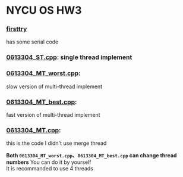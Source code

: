 # NYCU OS HW3

### [firsttry](https://github.com/Aaron7noraA/NYCU-Operation-System/tree/main/LAB3/firsttry) 
has some serial code <br>
### [0613304_ST.cpp](https://github.com/Aaron7noraA/NYCU-Operation-System/blob/main/LAB3/0613304_ST.cpp): single thread implement<br>
### [0613304_MT_worst.cpp](https://github.com/Aaron7noraA/NYCU-Operation-System/blob/main/LAB3/0613304_MT_worst.cpp): 
slow version of multi-thread implement<br>
### [0613304_MT_best.cpp](https://github.com/Aaron7noraA/NYCU-Operation-System/blob/main/LAB3/0613304_MT_best.cpp): 
fast version of multi-thread implement<br>
### [0613304_MT.cpp](https://github.com/Aaron7noraA/NYCU-Operation-System/blob/main/LAB3/0613304_MT_best.cpp): 
this is the code I didn't use merge thread

**Both `0613304_MT_worst.cpp`、`0613304_MT_best.cpp` can change thread numbers**
You can do it by yourself<br>
It is recommanded to use 4 threads
